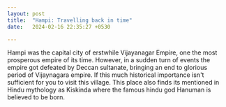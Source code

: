 ```yaml
---
layout: post
title:  "Hampi: Travelling back in time"
date:   2024-02-16 22:35:27 +0530

---
```

Hampi was the capital city of erstwhile Vijayanagar Empire, one the most prosperous empire of its time. However, in a sudden turn of events the empire got defeated by Deccan sultanate, bringing an end to glorious period of Vijaynagara empire.
 If this much historical importance isn't sufficient for you to visit this village.
 This place also finds its mentioned in Hindu mythology as Kiskinda where the famous hindu god Hanuman is believed to be born.
<!--stackedit_data:
eyJoaXN0b3J5IjpbLTE3ODMwNDExNzgsLTEwMTc3NzA0NTEsLT
EyMDMzNjg0NDcsODc0NjMwMTA1LDIxMDY3NDU5OSwtNzg3OTI5
NDk5LC0zNjUxNzY5MTQsLTIwODg3NDY2MTIsLTMzMjQ1NTM2M1
19
-->
